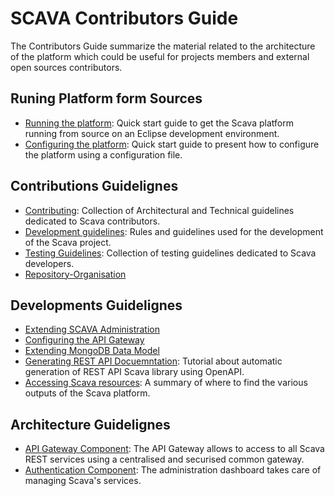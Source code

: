 # SCAVA Contributors Guide
The Contributors Guide summarize the material related to the architecture of the platform which could be useful for projects members and external open sources contributors.

## Runing Platform form Sources

* [Running the platform](runing-from-sources/Running-the-platform.md): Quick start guide to get the Scava platform running from source on an Eclipse development environment.
* [Configuring the platform](runing-from-sources/Platform-configuration.md): Quick start guide to present how to configure the platform using a configuration file.

## Contributions Guidelignes

* [Contributing](contributing/Contributing.md): Collection of Architectural and Technical guidelines dedicated to Scava contributors.
* [Development guidelines](contributing/Development-Guidelines.md): Rules and guidelines used for the development of the Scava project.
* [Testing Guidelines](contributing/Testing-Guidelines.md): Collection of testing guidelines dedicated to Scava developers.
* [Repository-Organisation](contributing/Repository-Organisation.md)

## Developments Guidelignes

* [Extending SCAVA Administration](developement/SCAVA-Administration.md)
* [Configuring the API Gateway](developement/API-Gateway-Configuration.md)
* [Extending MongoDB Data Model](developement/Extend-MongoDB-Data-Model.md)
* [Generating REST API Docuemntation](developement/REST-API-Generation.md): Tutorial about automatic generation of REST API Scava library using OpenAPI.
* [Accessing Scava resources](developement/Scava-Resources.md): A summary of where to find the various outputs of the Scava platform.

## Architecture Guidelignes

* [API Gateway Component](architecture/API-Gateway-Component.md): The API Gateway allows to access to all Scava REST services using a centralised and securised common gateway.
* [Authentication Component](architecture/Authentication-Component.md): The administration dashboard takes care of managing Scava's services.



